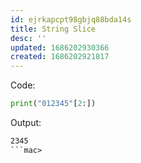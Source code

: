 ```yaml
---
id: ejrkapcpt98gbjq88bda14s
title: String Slice
desc: ''
updated: 1686202930366
created: 1686202921817
---
```



Code:
```py
print("012345"[2:])
```

Output:
```txt
2345
```mac>